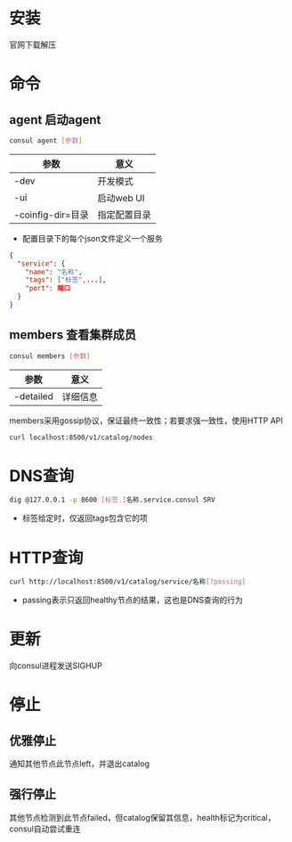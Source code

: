 # 安装
官网下载解压
# 命令
## agent 启动agent
```sh
consul agent [参数]
```
参数|意义
-|-
-dev|开发模式
-ui|启动web UI
-coinfig-dir=目录|指定配置目录

* 配置目录下的每个json文件定义一个服务
```json
{
  "service": {
    "name": "名称",
    "tags": ["标签",...],
    "port": 端口
  }
}
```
## members 查看集群成员
```sh
consul members [参数]
```
参数|意义
-|-
-detailed|详细信息

members采用gossip协议，保证最终一致性；若要求强一致性，使用HTTP API
```sh
curl localhost:8500/v1/catalog/nodes
```
# DNS查询
```sh
dig @127.0.0.1 -p 8600 [标签.]名称.service.consul SRV
```
* 标签给定时，仅返回tags包含它的项
# HTTP查询
```sh
curl http://localhost:8500/v1/catalog/service/名称[?passing]
```
* passing表示只返回healthy节点的结果，这也是DNS查询的行为
# 更新
向consul进程发送SIGHUP
# 停止
## 优雅停止
通知其他节点此节点left，并退出catalog
## 强行停止
其他节点检测到此节点failed，但catalog保留其信息，health标记为critical，consul自动尝试重连
